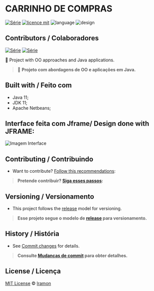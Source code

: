 
# CARRINHO DE COMPRAS
[![Série](https://img.shields.io/badge/lramon2001-CRUD-blue)](https://github.com/lramon2001/PrimeiroProjetoJava)
[![licence mit](https://img.shields.io/badge/licence-MIT-white.svg)](https://github.com/lramon2001/PrimeiroProjetoJava/blob/master/LICENSE)
![language](https://img.shields.io/badge/languaqe-java-green)
![design](https://img.shields.io/badge/view-jframe-yellow)
## Contributors / Colaboradores
[![Série](https://img.shields.io/badge/Grupo10-Lucas-blue)](https://github.com/lramon2001)
[![Série](https://img.shields.io/badge/Grupo10-Maicon-green)](https://github.com/Maiconrq)

:rocket: Project with OO approaches and Java applications. 

> :rocket: **Projeto com abordagens de OO e aplicações em Java.**
## Built with / Feito com
- Java 11;
- JDK 11;
- Apache Netbeans;

## Interface feita com Jframe/ Design done with JFRAME:
![Imagem Interface](https://github.com/lramon2001/CarrinhoDeCompras/blob/view/ECONNOMIZZEpng.png)


## Contributing / Contribuindo

- Want to contribute? [Follow this recommendations](./CONTRIBUTING.md):  

> **Pretende contribuir? [Siga esses passos](./CONTRIBUTING.md):**


## Versioning / Versionamento
- This project follows the [release](https://github.com/lramon2001/CarrinhoDeCompras/releases/tag/Economizzev1.0) model for versioning.


> **Esse projeto segue o modelo de [release](https://github.com/lramon2001/CarrinhoDeCompras/releases/tag/Economizzev1.0) para versionamento.**

## History / História
- See [Commit changes](https://github.com/lramon2001/CarrinhoDeCompras/commits/view) for details.

> **Consulte [Mudanças de commit](https://github.com/lramon2001/CarrinhoDeCompras/commits/view) para obter detalhes.**

## License / Licença
[MIT License](https://github.com/lramon2001/PrimeiroProjetoJava/blob/master/LICENSE) © [lramon](https://github.com/lramon2001)
